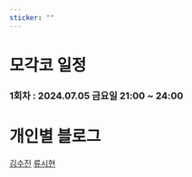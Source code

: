 ```yaml
---
sticker: ""
---
```

# 모각코 일정

### 1회차 : 2024.07.05 금요일 21:00 ~ 24:00


# 개인별 블로그
[김수진](https://wldwlddl.github.io/)
[류시현](https://ryuuhyun.github.io/)






